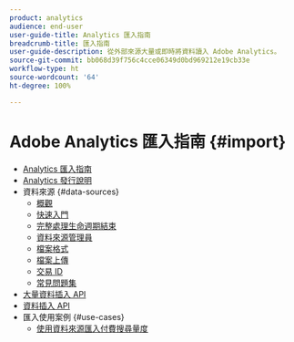 ```yaml
---
product: analytics
audience: end-user
user-guide-title: Analytics 匯入指南
breadcrumb-title: 匯入指南
user-guide-description: 從外部來源大量或即時將資料讀入 Adobe Analytics。
source-git-commit: bb068d39f756c4cce06349d0bd969212e19cb33e
workflow-type: ht
source-wordcount: '64'
ht-degree: 100%

---
```



# Adobe Analytics 匯入指南 {#import}

+ [Analytics 匯入指南](home.md)
+ [Analytics 發行說明](https://experienceleague.adobe.com/zh-hant/docs/analytics/release-notes/latest)
+ 資料來源 {#data-sources}
   + [概觀](data-sources/overview.md)
   + [快速入門](data-sources/getting-started.md)
   + [完整處理生命週期結束](data-sources/full-processing-eol.md)
   + [資料來源管理員](data-sources/manage.md)
   + [檔案格式](data-sources/file-format.md)
   + [檔案上傳](data-sources/file-upload.md)
   + [交易 ID](data-sources/transactionid.md)
   + [常見問題集](data-sources/faq.md)
+ [大量資料插入 API](bulk-data-insertion-api/bulk-data-insert.md)
+ [資料插入 API](c-data-insertion-api/c-data-insertion-api.md)
+ 匯入使用案例 {#use-cases}
   + [使用資料來源匯入付費搜尋量度](use-cases/paid-search-metrics.md)
